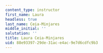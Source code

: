 ```yaml
---
content_type: instructor
first_name: Laura
headless: true
last_name: Ceia-Minjares
middle_initial: ''
salutation: ''
title: Laura Ceia-Minjares
uid: 88e93397-29de-31ac-e4ac-9e7d6cdfc9b3
---
```


